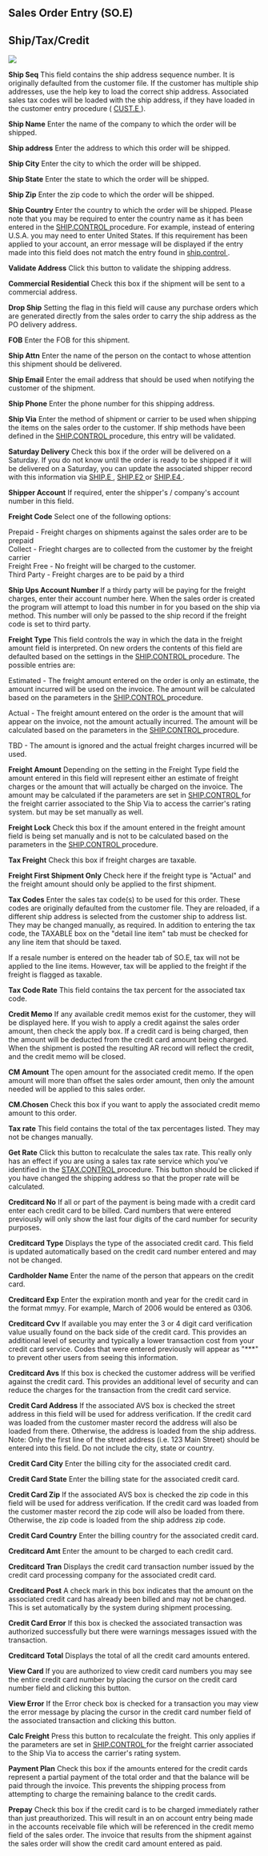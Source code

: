 ##  Sales Order Entry (SO.E)

<PageHeader />

##  Ship/Tax/Credit

![](./SO-E-4.jpg)

**Ship Seq** This field contains the ship address sequence number. It is originally defaulted from the customer file. If the customer has multiple ship addresses, use the help key to load the correct ship address. Associated sales tax codes will be loaded with the ship address, if they have loaded in the customer entry procedure ( [ CUST.E ](../../../../../../../../rover/AP-OVERVIEW/AP-ENTRY/ACCT-CONTROL/ACCT-CONTROL-1/ar-e/CUST-E) ).   
  
**Ship Name** Enter the name of the company to which the order will be
shipped.  
  
**Ship address** Enter the address to which this order will be shipped.  
  
**Ship City** Enter the city to which the order will be shipped.  
  
**Ship State** Enter the state to which the order will be shipped.  
  
**Ship Zip** Enter the zip code to which the order will be shipped.  
  
**Ship Country** Enter the country to which the order will be shipped. Please note that you may be required to enter the country name as it has been entered in the [ SHIP.CONTROL ](../../../../../ACCT-CONTROL/ACCT-CONTROL-1/ar-e/CUST-E/CUST-E-8/ship-control) procedure. For example, instead of entering U.S.A. you may need to enter United States. If this requirement has been applied to your account, an error message will be displayed if the entry made into this field does not match the entry found in [ ship.control ](../../../../../../../../rover/AP-OVERVIEW/AP-ENTRY/ACCT-CONTROL/ACCT-CONTROL-1/ar-e/CUST-E/CUST-E-8/ship-control) .   
  
**Validate Address** Click this button to validate the shipping address.  
  
**Commercial Residential** Check this box if the shipment will be sent to a
commercial address.  
  
**Drop Ship** Setting the flag in this field will cause any purchase orders
which are generated directly from the sales order to carry the ship address as
the PO delivery address.  
  
**FOB** Enter the FOB for this shipment.  
  
**Ship Attn** Enter the name of the person on the contact to whose attention
this shipment should be delivered.  
  
**Ship Email** Enter the email address that should be used when notifying the
customer of the shipment.  
  
**Ship Phone** Enter the phone number for this shipping address.  
  
**Ship Via** Enter the method of shipment or carrier to be used when shipping the items on the sales order to the customer. If ship methods have been defined in the [ SHIP.CONTROL ](../../../../../ACCT-CONTROL/ACCT-CONTROL-1/ar-e/CUST-E/CUST-E-8/ship-control) procedure, this entry will be validated.   
  
**Saturday Delivery** Check this box if the order will be delivered on a Saturday. If you do not know until the order is ready to be shipped if it will be delivered on a Saturday, you can update the associated shipper record with this information via [ SHIP.E ](SHIP-E/README.md) , [ SHIP.E2 ](SHIP-E2/README.md) or [ SHIP.E4 ](SHIP-E4/README.md) .   
  
**Shipper Account** If required, enter the shipper's / company's account
number in this field.  
  
**Freight Code** Select one of the following options:  
  
Prepaid - Freight charges on shipments against the sales order are to be
prepaid  
Collect - Frieght charges are to collected from the customer by the freight
carrier  
Freight Free - No freight will be charged to the customer.  
Third Party - Freight charges are to be paid by a third  
  
**Ship Ups Account Number** If a thirdy party will be paying for the freight
charges, enter their account number here. When the sales order is created the
program will attempt to load this number in for you based on the ship via
method. This number will only be passed to the ship record if the freight code
is set to third party.  
  
**Freight Type** This field controls the way in which the data in the freight amount field is interpreted. On new orders the contents of this field are defaulted based on the settings in the [ SHIP.CONTROL ](../../../../../ACCT-CONTROL/ACCT-CONTROL-1/ar-e/CUST-E/CUST-E-8/ship-control) procedure. The possible entries are:   
  
Estimated - The freight amount entered on the order is only an estimate, the amount incurred will be used on the invoice. The amount will be calculated based on the parameters in the [ SHIP.CONTROL ](../../../../../ACCT-CONTROL/ACCT-CONTROL-1/ar-e/CUST-E/CUST-E-8/ship-control) procedure.   
  
Actual - The freight amount entered on the order is the amount that will appear on the invoice, not the amount actually incurred. The amount will be calculated based on the parameters in the [ SHIP.CONTROL ](../../../../../ACCT-CONTROL/ACCT-CONTROL-1/ar-e/CUST-E/CUST-E-8/ship-control) procedure.   
  
TBD - The amount is ignored and the actual freight charges incurred will be
used.  
  
**Freight Amount** Depending on the setting in the Freight Type field the amount entered in this field will represent either an estimate of freight charges or the amount that will actually be charged on the invoice. The amount may be calculated if the parameters are set in [ SHIP.CONTROL ](../../../../../ACCT-CONTROL/ACCT-CONTROL-1/ar-e/CUST-E/CUST-E-8/ship-control) for the freight carrier associated to the Ship Via to access the carrier's rating system. but may be set manually as well.   
  
**Freight Lock** Check this box if the amount entered in the freight amount field is being set manually and is not to be calculated based on the parameters in the [ SHIP.CONTROL ](../../../../../ACCT-CONTROL/ACCT-CONTROL-1/ar-e/CUST-E/CUST-E-8/ship-control) procedure.   
  
**Tax Freight** Check this box if freight charges are taxable.  
  
**Freight First Shipment Only** Check here if the freight type is "Actual" and
the freight amount should only be applied to the first shipment.  
  
**Tax Codes** Enter the sales tax code(s) to be used for this order. These
codes are originally defaulted from the customer file. They are reloaded, if a
different ship address is selected from the customer ship to address list.
They may be changed manually, as required. In addition to entering the tax
code, the TAXABLE box on the "detail line item" tab must be checked for any
line item that should be taxed.  
  
If a resale number is entered on the header tab of SO.E, tax will not be
applied to the line items. However, tax will be applied to the freight if the
freight is flagged as taxable.  
  
**Tax Code Rate** This field contains the tax percent for the associated tax
code.  
  
**Credit Memo** If any available credit memos exist for the customer, they
will be displayed here. If you wish to apply a credit against the sales order
amount, then check the apply box. If a credit card is being charged, then the
amount will be deducted from the credit card amount being charged. When the
shipment is posted the resulting AR record will reflect the credit, and the
credit memo will be closed.  
  
**CM Amount** The open amount for the associated credit memo. If the open
amount will more than offset the sales order amount, then only the amount
needed will be applied to this sales order.  
  
**CM.Chosen** Check this box if you want to apply the associated credit memo
amount to this order.  
  
**Tax rate** This field contains the total of the tax percentages listed. They
may not be changes manually.  
  
**Get Rate** Click this button to recalculate the sales tax rate. This really only has an effect if you are using a sales tax rate service which you've identified in the [ STAX.CONTROL ](STAX-CONTROL/README.md) procedure. This button should be clicked if you have changed the shipping address so that the proper rate will be calculated.   
  
**Creditcard No** If all or part of the payment is being made with a credit
card enter each credit card to be billed. Card numbers that were entered
previously will only show the last four digits of the card number for security
purposes.  
  
**Creditcard Type** Displays the type of the associated credit card. This
field is updated automatically based on the credit card number entered and may
not be changed.  
  
**Cardholder Name** Enter the name of the person that appears on the credit
card.  
  
**Creditcard Exp** Enter the expiration month and year for the credit card in
the format mmyy. For example, March of 2006 would be entered as 0306.  
  
**Creditcard Cvv** If available you may enter the 3 or 4 digit card
verification value usually found on the back side of the credit card. This
provides an additional level of security and typically a lower transaction
cost from your credit card service. Codes that were entered previously will
appear as "***" to prevent other users from seeing this information.  
  
**Creditcard Avs** If this box is checked the customer address will be
verified against the credit card. This provides an additional level of
security and can reduce the charges for the transaction from the credit card
service.  
  
**Credit Card Address** If the associated AVS box is checked the street
address in this field will be used for address verification. If the credit
card was loaded from the customer master record the address will also be
loaded from there. Otherwise, the address is loaded from the ship address.
Note: Only the first line of the street address (i.e. 123 Main Street) should
be entered into this field. Do not include the city, state or country.  
  
**Credit Card City** Enter the billing city for the associated credit card.  
  
**Credit Card State** Enter the billing state for the associated credit card.  
  
**Credit Card Zip** If the associated AVS box is checked the zip code in this
field will be used for address verification. If the credit card was loaded
from the customer master record the zip code will also be loaded from there.
Otherwise, the zip code is loaded from the ship address zip code.  
  
**Credit Card Country** Enter the billing country for the associated credit
card.  
  
**Creditcard Amt** Enter the amount to be charged to each credit card.  
  
**Creditcard Tran** Displays the credit card transaction number issued by the
credit card processing company for the associated credit card.  
  
**Creditcard Post** A check mark in this box indicates that the amount on the
associated credit card has already been billed and may not be changed. This is
set automatically by the system during shipment processing.  
  
**Credit Card Error** If this box is checked the associated transaction was
authorized successfully but there were warnings messages issued with the
transaction.  
  
**Creditcard Total** Displays the total of all the credit card amounts
entered.  
  
**View Card** If you are authorized to view credit card numbers you may see
the entire credit card number by placing the cursor on the credit card number
field and clicking this button.  
  
**View Error** If the Error check box is checked for a transaction you may
view the error message by placing the cursor in the credit card number field
of the associated transaction and clicking this button.  
  
**Calc Freight** Press this button to recalculate the freight. This only applies if the parameters are set in [ SHIP.CONTROL ](../../../../../ACCT-CONTROL/ACCT-CONTROL-1/ar-e/CUST-E/CUST-E-8/ship-control) for the freight carrier associated to the Ship Via to access the carrier's rating system.   
  
**Payment Plan** Check this box if the amounts entered for the credit cards
represent a partial payment of the total order and that the balance will be
paid through the invoice. This prevents the shipping process from attempting
to charge the remaining balance to the credit cards.  
  
**Prepay** Check this box if the credit card is to be charged immediately
rather than just preauthorized. This will result in an on account entry being
made in the accounts receivable file which will be referenced in the credit
memo field of the sales order. The invoice that results from the shipment
against the sales order will show the credit card amount entered as paid.  
  
  
<badge text= "Version 8.10.57" vertical="middle" />

<PageFooter />